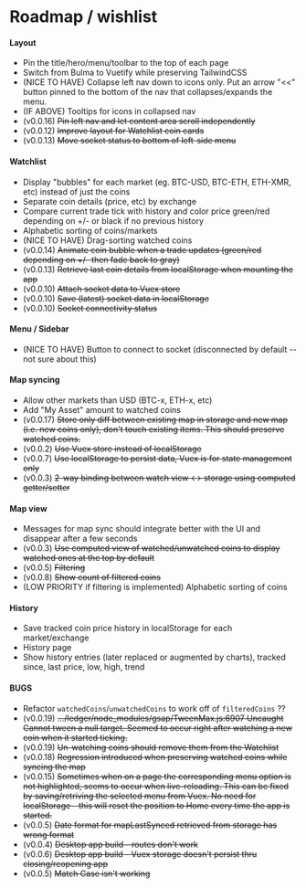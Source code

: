 # Roadmap / wishlist

#### Layout
- Pin the title/hero/menu/toolbar to the top of each page
- Switch from Bulma to Vuetify while preserving TailwindCSS
- (NICE TO HAVE) Collapse left nav down to icons only. Put an arrow "<<" button pinned to the bottom of the nav that collapses/expands the menu.
- (IF ABOVE) Tooltips for icons in collapsed nav
- (v0.0.16) ~~Pin left nav and let content area scroll independently~~
- (v0.0.12) ~~Improve layout for Watchlist coin cards~~
- (v0.0.13) ~~Move socket status to bottom of left-side menu~~

#### Watchlist

- Display "bubbles" for each market (eg. BTC-USD, BTC-ETH, ETH-XMR, etc) instead of just the coins
- Separate coin details (price, etc) by exchange
- Compare current trade tick with history and color price green/red depending on +/- or black if no previous history
- Alphabetic sorting of coins/markets
- (NICE TO HAVE) Drag-sorting watched coins
- (v0.0.14) ~~Animate coin bubble when a trade updates (green/red depending on +/- then fade back to gray)~~
- (v0.0.13) ~~Retrieve last coin details from localStorage when mounting the app~~
- (v0.0.10) ~~Attach socket data to Vuex store~~
- (v0.0.10) ~~Save (latest) socket data in localStorage~~
- (v0.0.10) ~~Socket connectivity status~~

#### Menu / Sidebar
- (NICE TO HAVE) Button to connect to socket (disconnected by default -- not sure about this)

#### Map syncing

- Allow other markets than USD (BTC-x, ETH-x, etc)
- Add "My Asset" amount to watched coins
- (v0.0.17) ~~Store only diff between existing map in storage and new map (i.e. new coins only), don't touch existing items. This should preserve watched coins.~~
- (v0.0.2) ~~Use Vuex store instead of localStorage~~
- (v0.0.7) ~~Use localStorage to persist data, Vuex is for state management only~~
- (v0.0.3) ~~2-way binding between watch view <-> storage using computed getter/setter~~

#### Map view
- Messages for map sync should integrate better with the UI and disappear after a few seconds
- (v0.0.3) ~~Use computed view of watched/unwatched coins to display watched ones at the top by default~~
- (v0.0.5) ~~Filtering~~
- (v0.0.8) ~~Show count of filtered coins~~
- (LOW PRIORITY if filtering is implemented) Alphabetic sorting of coins

#### History
- Save tracked coin price history in localStorage for each market/exchange
- History page
- Show history entries (later replaced or augmented by charts), tracked since, last price, low, high, trend

#### BUGS
- Refactor `watchedCoins`/`unwatchedCoins` to work off of `filteredCoins` ??
- (v0.0.19) ~~.../ledger/node_modules/gsap/TweenMax.js:6907 Uncaught Cannot tween a null target. Seemed to occur right after watching a new coin when it started ticking.~~
- (v0.0.19) ~~Un-watching coins should remove them from the Watchlist~~
- (v0.0.18) ~~Regression introduced when preserving watched coins while syncing the map~~
- (v0.0.15) ~~Sometimes when on a page the corresponding menu option is not highlighted, seems to occur when live-reloading. This can be fixed by saving/retriving the selected menu from Vuex. No need for localStorage - this will reset the position to Home every time the app is started.~~
- (v0.0.5) ~~Date format for mapLastSynced retrieved from storage has wrong format~~
- (v0.0.4) ~~Desktop app build - routes don't work~~
- (v0.0.6) ~~Desktop app build - Vuex storage doesn't persist thru closing/reopening app~~
- (v0.0.5) ~~Match Case isn't working~~
